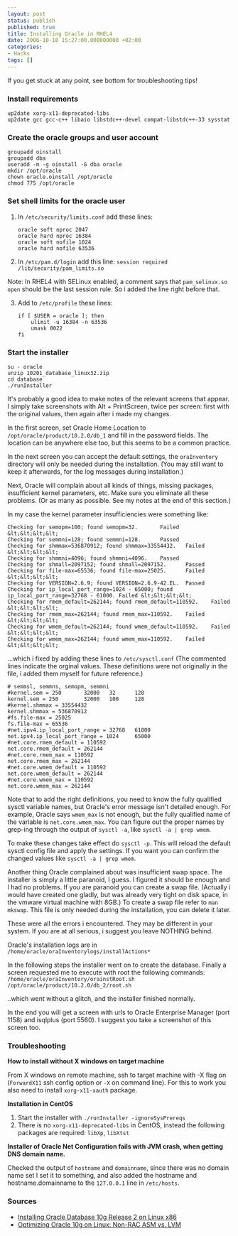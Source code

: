 ```yaml
---
layout: post
status: publish
published: true
title: Installing Oracle in RHEL4
date: 2006-10-18 15:27:00.000000000 +02:00
categories:
- Hacks
tags: []
---
```

If you get stuck at any point, see bottom for troubleshooting tips!

### Install requirements

```
up2date xorg-x11-deprecated-libs
up2date gcc gcc-c++ libaio libstdc++-devel compat-libstdc++-33 sysstat
```

### Create the oracle groups and user account

```
groupadd oinstall
groupadd dba
useradd -m -g oinstall -G dba oracle
mkdir /opt/oracle
chown oracle.oinstall /opt/oracle
chmod 775 /opt/oracle
```

### Set shell limits for the oracle user

1. In `/etc/security/limits.conf` add these lines:

    ```
    oracle soft nproc 2047
    oracle hard nproc 16384
    oracle soft nofile 1024
    oracle hard nofile 63536
    ```

2. In `/etc/pam.d/login` add this line: `session required /lib/security/pam_limits.so`

  Note: In RHEL4 with SELinux enabled, a comment says that `pam_selinux.so open` should be the last session rule. So i added the line right before that. 

3. Add to `/etc/profile` these lines:

    ```
    if [ $USER = oracle ]; then
        ulimit -u 16384 -n 63536
        umask 0022
    fi
    ```

### Start the installer

```
su - oracle
unzip 10201_database_linux32.zip
cd database
./runInstaller
```

It's probably a good idea to make notes of the relevant screens that appear. I simply take screenshots with Alt + PrintScreen, twice per screen: first with the original values, then again after i made my changes. 

In the first screen, set Oracle Home Location to `/opt/oracle/product/10.2.0/db_1` and fill in the password fields. The location can be anywhere else too, but this seems to be a common practice.

In the next screen you can accept the default settings, the `oraInventory` directory will only be needed during the installation. (You may still want to keep it afterwards, for the log messages during installation.)

Next, Oracle will complain about all kinds of things, missing packages, insufficient kernel parameters, etc. Make sure you eliminate all these problems. (Or as many as possible. See my notes at the end of this section.)

In my case the kernel parameter insufficiencies were something like:

```
Checking for semopm=100; found semopm=32.       Failed &lt;&lt;&lt;&lt;
Checking for semmni=128; found semmni=128.      Passed
Checking for shmmax=536870912; found shmmax=33554432.   Failed &lt;&lt;&lt;&lt;
Checking for shmmni=4096; found shmmni=4096.    Passed
Checking for shmall=2097152; found shmall=2097152.      Passed
Checking for file-max=65536; found file-max=25025.      Failed &lt;&lt;&lt;&lt;
Checking for VERSION=2.6.9; found VERSION=2.6.9-42.EL.  Passed
Checking for ip_local_port_range=1024 - 65000; found ip_local_port_range=32768 - 61000. Failed &lt;&lt;&lt;&lt;
Checking for rmem_default=262144; found rmem_default=110592.    Failed &lt;&lt;&lt;&lt;
Checking for rmem_max=262144; found rmem_max=110592.    Failed &lt;&lt;&lt;&lt;
Checking for wmem_default=262144; found wmem_default=110592.    Failed &lt;&lt;&lt;&lt;
Checking for wmem_max=262144; found wmem_max=110592.    Failed &lt;&lt;&lt;&lt;
```

...which i fixed by adding these lines to `/etc/sysctl.conf`
(The commented lines indicate the orginal values. These definitions were not originally in the file, i added them myself for future reference.)

```
# semmsl, semmns, semopm, semmni
#kernel.sem = 250       32000   32      128
kernel.sem = 250        32000   100     128
#kernel.shmmax = 33554432
kernel.shmmax = 536870912
#fs.file-max = 25025
fs.file-max = 65536
#net.ipv4.ip_local_port_range = 32768   61000
net.ipv4.ip_local_port_range = 1024     65000
#net.core.rmem_default = 110592
net.core.rmem_default = 262144
#net.core.rmem_max = 110592
net.core.rmem_max = 262144
#net.core.wmem_default = 110592
net.core.wmem_default = 262144
#net.core.wmem_max = 110592
net.core.wmem_max = 262144
```

Note that to add the right definitions, you need to know the fully qualified sysctl variable names, but Oracle's error message isn't detailed enough. For example, Oracle says `wmem_max` is not enough, but the fully qualified name of the variable is `net.core.wmem_max`. You can figure out the proper names by grep-ing through the output of `sysctl -a`, like `sysctl -a | grep wmem`.

To make these changes take effect do `sysctl -p`. This will reload the default sysctl config file and apply the settings. If you want you can confirm the changed values like `sysctl -a | grep wmem`.

Another thing Oracle complained about was insufficient swap space. The installer is simply a little paranoid, I guess. I figured it should be enough and I had no problems. If you are paranoid you can create a swap file. (Actually i would have created one gladly, but was already very tight on disk space, in the vmware virtual machine with 8GB.) To create a swap file refer to `man mkswap`. This file is only needed during the installation, you can delete it later.

These were all the errors i encountered. They may be different in your system. If you are at all serious, i suggest you leave NOTHING behind. 

Oracle's installation logs are in `/home/oracle/oraInventorylogs/installActions*`

In the following steps the installer went on to create the database. Finally a screen requested me to execute with root the following commands:
`/home/oracle/oraInventory/orainstRoot.sh`
`/opt/oracle/product/10.2.0/db_2/root.sh`

..which went without a glitch, and the installer finished normally.

In the end you will get a screen with urls to Oracle Enterprise Manager (port 1158) and isqlplus (port 5560). I suggest you take a screenshot of this screen too.

### Troubleshooting

**How to install without X windows on target machine**

From X windows on remote machine, ssh to target machine with -X flag on (`ForwardX11` ssh config option or `-X` on command line). For this to work you also need to install `xorg-x11-xauth` package.

**Installation in CentOS**

1. Start the installer with `./runInstaller -ignoreSysPrereqs`
2. There is no `xorg-x11-deprecated-libs` in CentOS, instead the following packages are required: `libXp`, `libXtst`

**Installer of Oracle Net Configuration fails with JVM crash, when getting DNS domain name.**

Checked the output of `hostname` and `domainname`, since there was no domain name set I set it to something, and also added the hostname and hostname.domainname to the `127.0.0.1` line in `/etc/hosts`.

### Sources

- [Installing Oracle Database 10g Release 2 on Linux x86](http://www.oracle.com/technology/pub/articles/smiley_10gdb_install.html)
- [Optimizing Oracle 10g on Linux: Non-RAC ASM vs. LVM](http://www.linuxjournal.com/article/8539)

